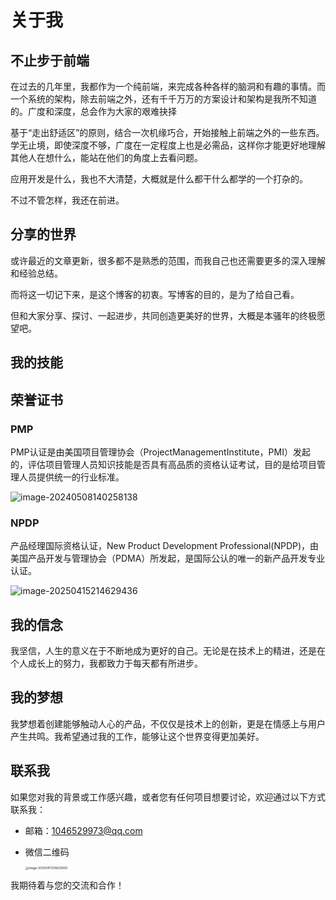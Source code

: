 <script setup>
import { SKILLS_DATA } from '/.vitepress/theme/untils/data'
</script>

# 关于我

## 不止步于前端

在过去的几年里，我都作为一个纯前端，来完成各种各样的脑洞和有趣的事情。而一个系统的架构，除去前端之外，还有千千万万的方案设计和架构是我所不知道的。广度和深度，总会作为大家的艰难抉择

基于“走出舒适区”的原则，结合一次机缘巧合，开始接触上前端之外的一些东西。学无止境，即使深度不够，广度在一定程度上也是必需品，这样你才能更好地理解其他人在想什么，能站在他们的角度上去看问题。 

应用开发是什么，我也不大清楚，大概就是什么都干什么都学的一个打杂的。

不过不管怎样，我还在前进。

## 分享的世界

或许最近的文章更新，很多都不是熟悉的范围，而我自己也还需要更多的深入理解和经验总结。

而将这一切记下来，是这个博客的初衷。写博客的目的，是为了给自己看。

但和大家分享、探讨、一起进步，共同创造更美好的世界，大概是本骚年的终极愿望吧。

## 我的技能

<MNavLinks v-for="{title, items} in SKILLS_DATA" :title="title" :items="items"/>

## 荣誉证书

### PMP

PMP认证是由美国项目管理协会（ProjectManagementInstitute，PMI）发起的，评估项目管理人员知识技能是否具有高品质的资格认证考试，目的是给项目管理人员提供统一的行业标准。

![image-20240508140258138](https://godx-1327414183.cos.ap-shanghai.myqcloud.com/images/image-20240508140258138.png)

### NPDP

产品经理国际资格认证，New Product Development Professional(NPDP)，由美国产品开发与管理协会（PDMA）所发起，是国际公认的唯一的新产品开发专业认证。

![image-20250415214629436](https://godx-1327414183.cos.ap-shanghai.myqcloud.com/images/image-20250415214629436.png)

## 我的信念

我坚信，人生的意义在于不断地成为更好的自己。无论是在技术上的精进，还是在个人成长上的努力，我都致力于每天都有所进步。

## 我的梦想

我梦想着创建能够触动人心的产品，不仅仅是技术上的创新，更是在情感上与用户产生共鸣。我希望通过我的工作，能够让这个世界变得更加美好。

## 联系我

如果您对我的背景或工作感兴趣，或者您有任何项目想要讨论，欢迎通过以下方式联系我：

- 邮箱：<1046529973@qq.com>

- 微信二维码

  <img src="https://godx-1327414183.cos.ap-shanghai.myqcloud.com/images/image-20250417205629505.png" alt="image-20250417205629505" style="zoom:33%;" />

我期待着与您的交流和合作！
